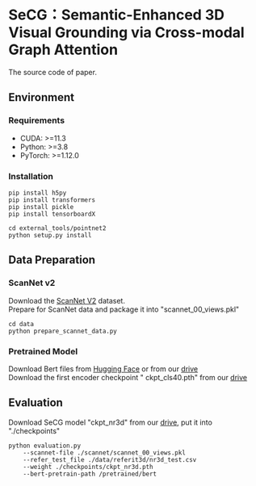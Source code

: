 # SeCG：Semantic-Enhanced 3D Visual Grounding via Cross-modal Graph Attention
The source code of paper.

## Environment
### Requirements
- CUDA: >=11.3  
- Python: >=3.8  
- PyTorch: >=1.12.0  
### Installation
```
pip install h5py
pip install transformers
pip install pickle
pip install tensorboardX

cd external_tools/pointnet2
python setup.py install
```
## Data Preparation
### ScanNet v2
Download the [ScanNet V2](http://www.scan-net.org/) dataset.  
Prepare for ScanNet data and package it into "scannet_00_views.pkl"
```
cd data
python prepare_scannet_data.py
```

### Pretrained Model
Download Bert files from [Hugging Face](https://huggingface.co/google-bert/bert-base-uncased/tree/main) or from our [drive](https://drive.google.com/drive/folders/1RwH7mdQXrAYKiM4_2_95Vle050yYCT-5?usp=sharing)  
Download the first encoder checkpoint " ckpt_cls40.pth" from our [drive](https://drive.google.com/drive/folders/1innoC3gyiHxKFK8bWyhofnzgTW_U1_lW?usp=sharing)

## Evaluation
Download SeCG model "ckpt_nr3d" from our [drive](), put it into "./checkpoints"
```
python evaluation.py 
	--scannet-file ./scannet/scannet_00_views.pkl 
	--refer_test_file ./data/referit3d/nr3d_test.csv 
	--weight ./checkpoints/ckpt_nr3d.pth
	--bert-pretrain-path /pretrained/bert
```

